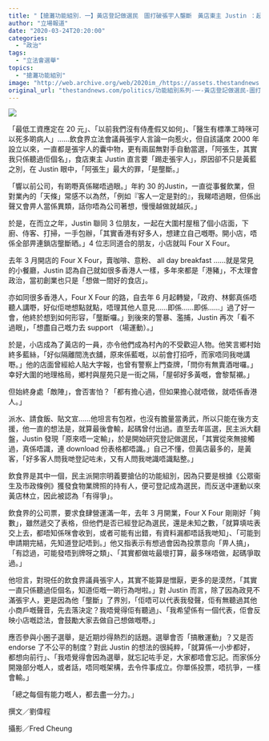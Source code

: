 ```yaml
---
title: "【搶灘功能組別．一】黃店登記做選民　圖打破張宇人壟斷　黃店東主 Justin ：起碼爭取過"
author: "立場報道"
date: "2020-03-24T20:20:00"
categories:
  - "政治"
tags:
  - "立法會選舉"
topics:
  - "搶灘功能組別"
image: "http://web.archive.org/web/2020im_/https://assets.thestandnews.com/media/photos/20200324-22_Su70v.png"
original_url: "thestandnews.com/politics/功能組別系列-一-黃店登記做選民-圖打破張宇人壟斷-黃店東主-justin-起碼爭取過"
---
```

![](http://web.archive.org/web/2020im_/https://assets.thestandnews.com/media/photos/20200324-22_Su70v.png)

「最低工資應定在 20 元」、「以前我們沒有侍產假又如何」、「醫生有標準工時咪可以死多啲病人」……飲食界立法會議員張宇人言論一向惹火，但自該議席 2000 年設立以來，一直都是張宇人的囊中物，更有兩屆無對手自動當選，「阿張生，其實我只係聽過佢個名」，食店東主 Justin 直言要「踢走張宇人」，原因卻不只是黃藍之別，在 Justin 眼中，「阿張生」最大的罪，「是壟斷。」

「響以前公司，有啲嘢真係睇唔過眼。」年約 30 的Justin，一直從事餐飲業，但對業內的「天條」常感不以為然，「例如『客人一定是對的』，我睇唔過眼，但係出聲又會畀人當係異類，話你唔為公司著想，慢慢越做就越灰。」

於是，在而立之年，Justin 聯同 3 位朋友，一起在大圍村屋租了個小店面，下廚、侍客、打掃，一手包辦，「其實香港有好多人，想建立自己嘅嘢。開小店，唔係全部畀連鎖店壟斷晒。」4 位志同道合的朋友，小店就叫 Four X Four。

去年 3 月開店的 Four X Four，賣咖啡、意粉、 all day breakfast ……就是常見的小餐廳，Justin 認為自己就如很多香港人一樣，多年來都是「港豬」，不太理會政治，當初創業也只是「想做一間好的食店」。

亦如同很多香港人，Four X Four 的路，自去年 6 月起轉變，「政府、林鄭真係唔聽人講嘢，好似佢哋想點就點，唔理其他人意見……即係……即係……」過了好一會，他終於想到如何形容，「壟斷囉。」到後來的警暴、濫捕，Justin 再次「看不過眼」，「想盡自己嘅力去 support （場運動）。」

於是，小店成為了黃店的一員，亦令他們成為村內的不受歡迎人物。他笑言鄉村始終多藍絲，「好似隔離間洗衣舖，原來係藍嘅，以前會打招呼，而家唔同我哋講嘢。」他的店面曾經給人貼大字報，也曾有警察上門查牌，「問你有無賣酒咁囉。」幸好大圍的地理格局，鄉村與屋苑只是一街之隔，「屋邨好多黃嘅，會黎幫襯。」

但始終身處「敵陣」，會否害怕？「都有擔心過，但如果擔心就唔做，就唔係香港人。」

派水、請食飯、貼文宣……他坦言有包袱，也沒有膽量當勇武，所以只能在後方支援，他一直的想法是，就算最後會輸，起碼曾付出過。直至去年區選，民主派大翻盤，Justin 發現「原來唔一定輸」，於是開始研究登記做選民，「其實從來無接觸過，真係唔識，連 download 份表格都唔識。」自己不懂，但黃店最多的，是黃客，「好多客人問我哋登記咗未，又有人問我哋識唔識點整。」

飲食界是其中一個，民主派開宗明義要搶佔的功能組別，因為只要是根據《公眾衞生及市政條例》獲發食物業牌照的持有人，便可登記成為選民，而反送中運動以來黃店林立，因此被認為「有得爭」。

飲食界的公司票，要求食肆營運滿一年，去年 3 月開業，Four X Four 剛剛好「夠數」，雖然遞交了表格，但他們是否已經登記為選民，還是未知之數，「就算填咗表交上去，都唔知係咪會收到，或者可能有出錯，有資料漏都唔話我哋知」、「可能到申請期完結，先知道登記唔到。」他又指表示有想過會因為投票意向「畀人搞」，「有諗過，可能發唔到牌呀之類」、「其實都做咗最壞打算，最多咪唔做，起碼爭取過。」

他坦言，對現任的飲食界議員張宇人，其實不能算是憎厭，更多的是漠然，「其實一直只係聽過佢個名，知道佢嘅一啲行為咁啦。」對 Justin 而言，除了因為政見不滿張宇人，更是因為他「壟斷」了界別，「佢唔可以代表我發聲，佢有無聽過其他小商戶嘅聲音，先去落決定？我唔覺得佢有聽過」、「我希望係有一個代表，佢會反映小店嘅諗法，會鼓勵大家去做自己想做嘅嘢。」

應否參與小圈子選舉，是近期炒得熱烈的話題。選舉會否「搞散運動」？又是否 endorse 了不公平的制度？對此 Justin 的想法的很純粹，「就算係一小步都好，都想向前行」、「我唔覺得會因為選舉，就忘記咗手足，大家都唔會忘記。而家係分開幾部分嘅人，或者話，唔同嘅架構，去令件事成立。你單係投票，唔抗爭，一樣會輸。」

「總之每個有能力嘅人，都去盡一分力。」

撰文／劉偉程

攝影／Fred Cheung